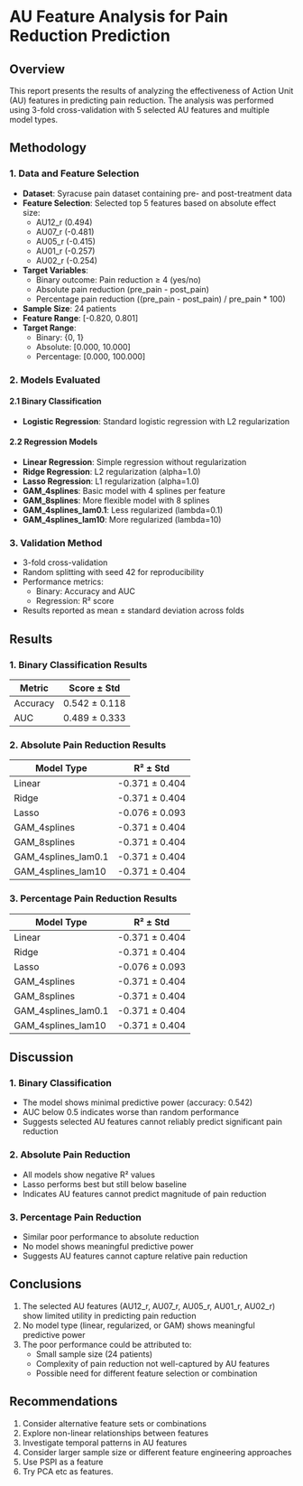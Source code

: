 # AU Feature Analysis for Pain Reduction Prediction

## Overview
This report presents the results of analyzing the effectiveness of Action Unit (AU) features in predicting pain reduction. The analysis was performed using 3-fold cross-validation with 5 selected AU features and multiple model types.

## Methodology

### 1. Data and Feature Selection
- **Dataset**: Syracuse pain dataset containing pre- and post-treatment data
- **Feature Selection**: Selected top 5 features based on absolute effect size:
  - AU12_r (0.494)
  - AU07_r (-0.481)
  - AU05_r (-0.415)
  - AU01_r (-0.257)
  - AU02_r (-0.254)
- **Target Variables**:
  - Binary outcome: Pain reduction ≥ 4 (yes/no)
  - Absolute pain reduction (pre_pain - post_pain)
  - Percentage pain reduction ((pre_pain - post_pain) / pre_pain * 100)
- **Sample Size**: 24 patients
- **Feature Range**: [-0.820, 0.801]
- **Target Range**: 
  - Binary: {0, 1}
  - Absolute: [0.000, 10.000]
  - Percentage: [0.000, 100.000]

### 2. Models Evaluated

#### 2.1 Binary Classification
- **Logistic Regression**: Standard logistic regression with L2 regularization

#### 2.2 Regression Models
- **Linear Regression**: Simple regression without regularization
- **Ridge Regression**: L2 regularization (alpha=1.0)
- **Lasso Regression**: L1 regularization (alpha=1.0)
- **GAM_4splines**: Basic model with 4 splines per feature
- **GAM_8splines**: More flexible model with 8 splines
- **GAM_4splines_lam0.1**: Less regularized (lambda=0.1)
- **GAM_4splines_lam10**: More regularized (lambda=10)

### 3. Validation Method
- 3-fold cross-validation
- Random splitting with seed 42 for reproducibility
- Performance metrics:
  - Binary: Accuracy and AUC
  - Regression: R² score
- Results reported as mean ± standard deviation across folds

## Results

### 1. Binary Classification Results
| Metric | Score ± Std |
|--------|------------|
| Accuracy | 0.542 ± 0.118 |
| AUC | 0.489 ± 0.333 |

### 2. Absolute Pain Reduction Results
| Model Type | R² ± Std |
|------------|----------|
| Linear | -0.371 ± 0.404 |
| Ridge | -0.371 ± 0.404 |
| Lasso | -0.076 ± 0.093 |
| GAM_4splines | -0.371 ± 0.404 |
| GAM_8splines | -0.371 ± 0.404 |
| GAM_4splines_lam0.1 | -0.371 ± 0.404 |
| GAM_4splines_lam10 | -0.371 ± 0.404 |

### 3. Percentage Pain Reduction Results
| Model Type | R² ± Std |
|------------|----------|
| Linear | -0.371 ± 0.404 |
| Ridge | -0.371 ± 0.404 |
| Lasso | -0.076 ± 0.093 |
| GAM_4splines | -0.371 ± 0.404 |
| GAM_8splines | -0.371 ± 0.404 |
| GAM_4splines_lam0.1 | -0.371 ± 0.404 |
| GAM_4splines_lam10 | -0.371 ± 0.404 |

## Discussion

### 1. Binary Classification
- The model shows minimal predictive power (accuracy: 0.542)
- AUC below 0.5 indicates worse than random performance
- Suggests selected AU features cannot reliably predict significant pain reduction

### 2. Absolute Pain Reduction
- All models show negative R² values
- Lasso performs best but still below baseline
- Indicates AU features cannot predict magnitude of pain reduction

### 3. Percentage Pain Reduction
- Similar poor performance to absolute reduction
- No model shows meaningful predictive power
- Suggests AU features cannot capture relative pain reduction

## Conclusions
1. The selected AU features (AU12_r, AU07_r, AU05_r, AU01_r, AU02_r) show limited utility in predicting pain reduction
2. No model type (linear, regularized, or GAM) shows meaningful predictive power
3. The poor performance could be attributed to:
   - Small sample size (24 patients)
   - Complexity of pain reduction not well-captured by AU features
   - Possible need for different feature selection or combination

## Recommendations
1. Consider alternative feature sets or combinations
2. Explore non-linear relationships between features
3. Investigate temporal patterns in AU features
4. Consider larger sample size or different feature engineering approaches 
5. Use PSPI as a feature
6. Try PCA etc as features.